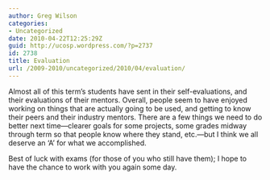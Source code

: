 ```yaml
---
author: Greg Wilson
categories:
- Uncategorized
date: 2010-04-22T12:25:29Z
guid: http://ucosp.wordpress.com/?p=2737
id: 2738
title: Evaluation
url: /2009-2010/uncategorized/2010/04/evaluation/
---
```


Almost all of this term&#8217;s students have sent in their self-evaluations, and their evaluations of their mentors. Overall, people seem to have enjoyed working on things that are actually going to be used, and getting to know their peers and their industry mentors. There are a few things we need to do better next time&#8212;clearer goals for some projects, some grades midway through term so that people know where they stand, etc.&#8212;but I think we all deserve an &#8216;A&#8217; for what we accomplished.

Best of luck with exams (for those of you who still have them); I hope to have the chance to work with you again some day.